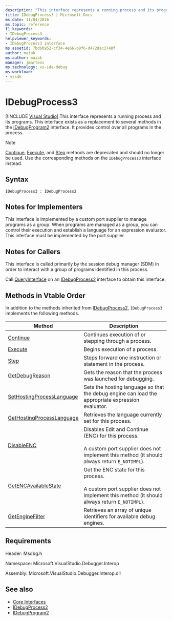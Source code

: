 ```yaml
---
description: "This interface represents a running process and its programs."
title: IDebugProcess3 | Microsoft Docs
ms.date: 11/04/2016
ms.topic: reference
f1_keywords:
- IDebugProcess3
helpviewer_keywords:
- IDebugProcess3 interface
ms.assetid: 7bd6b952-cf34-4e66-b8f6-d472dac3748f
author: maiak
ms.author: maiak
manager: jmartens
ms.technology: vs-ide-debug
ms.workload:
- vssdk
---
```

# IDebugProcess3

 [!INCLUDE [Visual Studio](~/includes/applies-to-version/vs-windows-only.md)]
This interface represents a running process and its programs. This interface exists as a replacement to several methods in the [IDebugProgram2](../../../extensibility/debugger/reference/idebugprogram2.md) interface. It provides control over all programs in the process.

> [!NOTE]
> [Continue](../../../extensibility/debugger/reference/idebugprogram2-continue.md), [Execute](../../../extensibility/debugger/reference/idebugprogram2-execute.md), and [Step](../../../extensibility/debugger/reference/idebugprogram2-step.md) methods are deprecated and should no longer be used. Use the corresponding methods on the `IDebugProcess3` interface instead.

## Syntax

```
IDebugProcess3 : IDebugProcess2
```

## Notes for Implementers
 This interface is implemented by a custom port supplier to manage programs as a group. When programs are managed as a group, you can control their execution and establish a language for an expression evaluator. This interface must be implemented by the port supplier.

## Notes for Callers
 This interface is called primarily by the session debug manager (SDM) in order to interact with a group of programs identified in this process.

 Call [QueryInterface](/cpp/atl/queryinterface) on an [IDebugProcess2](../../../extensibility/debugger/reference/idebugprocess2.md) interface to obtain this interface.

## Methods in Vtable Order
 In addition to the methods inherited from [IDebugProcess2](../../../extensibility/debugger/reference/idebugprocess2.md), `IDebugProcess3` implements the following methods.

|Method|Description|
|------------|-----------------|
|[Continue](../../../extensibility/debugger/reference/idebugprocess3-continue.md)|Continues execution of or stepping through a process.|
|[Execute](../../../extensibility/debugger/reference/idebugprocess3-execute.md)|Begins execution of a process.|
|[Step](../../../extensibility/debugger/reference/idebugprocess3-step.md)|Steps forward one instruction or statement in the process.|
|[GetDebugReason](../../../extensibility/debugger/reference/idebugprocess3-getdebugreason.md)|Gets the reason that the process was launched for debugging.|
|[SetHostingProcessLanguage](../../../extensibility/debugger/reference/idebugprocess3-sethostingprocesslanguage.md)|Sets the hosting language so that the debug engine can load the appropriate expression evaluator.|
|[GetHostingProcessLanguage](../../../extensibility/debugger/reference/idebugprocess3-gethostingprocesslanguage.md)|Retrieves the language currently set for this process.|
|[DisableENC](../../../extensibility/debugger/reference/idebugprocess3-disableenc.md)|Disables Edit and Continue (ENC) for this process.<br /><br /> A custom port supplier does not implement this method (it should always return `E_NOTIMPL`).|
|[GetENCAvailableState](../../../extensibility/debugger/reference/idebugprocess3-getencavailablestate.md)|Get the ENC state for this process.<br /><br /> A custom port supplier does not implement this method (it should always return `E_NOTIMPL`).|
|[GetEngineFilter](../../../extensibility/debugger/reference/idebugprocess3-getenginefilter.md)|Retrieves an array of unique identifiers for available debug engines.|

## Requirements
 Header: Msdbg.h

 Namespace: Microsoft.VisualStudio.Debugger.Interop

 Assembly: Microsoft.VisualStudio.Debugger.Interop.dll

## See also
- [Core Interfaces](../../../extensibility/debugger/reference/core-interfaces.md)
- [IDebugProcess2](../../../extensibility/debugger/reference/idebugprocess2.md)
- [IDebugProgram2](../../../extensibility/debugger/reference/idebugprogram2.md)
